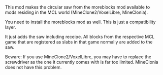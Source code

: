 This mod makes the circular saw from the moreblocks mod available to mods
residing in the MCL world (MineClone2/VoxelLibre, MineClonia).

You need to install the moreblocks mod as well. This is just a compatibility
layer.

It just adds the saw including receipe. All blocks from the respective
MCL game that are registered as slabs in that game normally are added
to the saw.

Beware: If you use MineClone2/VoxelLibre, you may have to replace the
screwdriver as the one it currently comes with is far too limited.
MineClonia does not have this problem.
